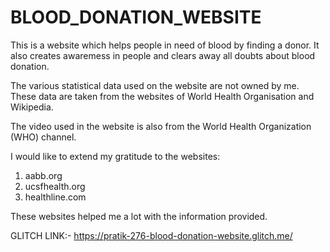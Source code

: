 # BLOOD_DONATION_WEBSITE
This is a website which helps people in need of blood by finding a donor. It also creates awaremess in people and clears away all doubts about blood donation.

The various statistical data used on the website are not owned by me. These data are taken from the websites of World Health Organisation
and Wikipedia.

The video used in the website is also from the World Health Organization (WHO) channel.

I would like to extend my gratitude to the websites:
  1) aabb.org
  2) ucsfhealth.org
  3) healthline.com

These websites helped me a lot with the information provided.

GLITCH LINK:- https://pratik-276-blood-donation-website.glitch.me/
